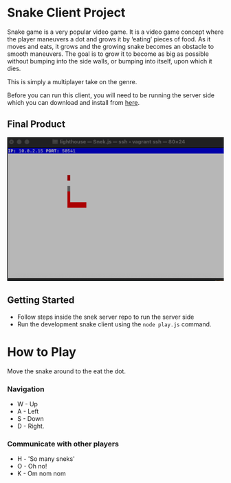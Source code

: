 # Snake Client Project

Snake game is a very popular video game. It is a video game concept where the player maneuvers a dot and grows it by ‘eating’ pieces of food. As it moves and eats, it grows and the growing snake becomes an obstacle to smooth maneuvers. The goal is to grow it to become as big as possible without bumping into the side walls, or bumping into itself, upon which it dies.

This is simply a multiplayer take on the genre.

Before you can run this client, you will need to be running the server side which you can download and install from [here](https://github.com/lighthouse-labs/snek-multiplayer). 

## Final Product

!["snake game"](snakegame.png)



## Getting Started

- Follow steps inside the snek server repo to run the server side
- Run the development snake client using the `node play.js` command.


# How to Play
Move the snake around to the eat the dot.

### Navigation
* W - Up
* A - Left
* S - Down
* D - Right.

### Communicate with other players
* H - 'So many sneks'
* O - Oh no!
* K - Om nom nom



